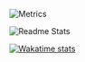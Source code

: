 

![Metrics](https://metrics.lecoq.io/ganobrega?template=classic&config.timezone=America%2FSao_Paulo)

![Readme Stats](https://github-readme-stats.vercel.app/api/top-langs/?username=ganobrega&layout=compact&hide=GLSL)

[![Wakatime stats](https://github-readme-stats.vercel.app/api/wakatime?username=ganobrega)](https://github.com/anuraghazra/github-readme-stats)
